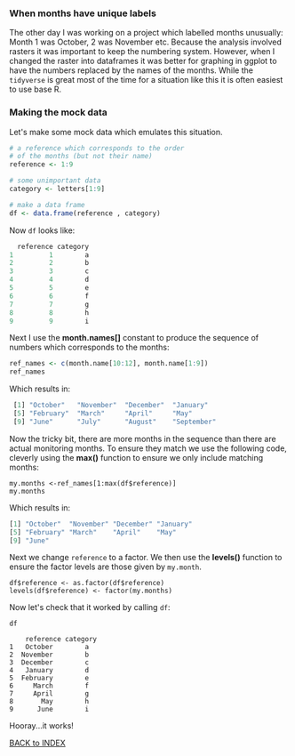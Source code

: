 ### When months have unique labels
The other day I was working on a project which labelled months unusually: Month 1 was October, 2 was November etc. Because the analysis involved 
rasters it was important to keep the numbering system. However, when I changed the raster into dataframes it was better for graphing in ggplot to
have the numbers replaced by the names of the months. While the `tidyverse` is great most of the time for a situation like this it is often easiest to use base R.

### Making the mock data
Let's make some mock data which emulates this situation. 

```r
# a reference which corresponds to the order
# of the months (but not their name)
reference <- 1:9

# some unimportant data 
category <- letters[1:9]

# make a data frame
df <- data.frame(reference , category)

```
Now `df` looks like:

```r
  reference category
1         1        a
2         2        b
3         3        c
4         4        d
5         5        e
6         6        f
7         7        g
8         8        h
9         9        i
```

Next I use the **month.names[]** constant to produce the sequence of numbers which corresponds to the months:

```r
ref_names <- c(month.name[10:12], month.name[1:9])
ref_names
```   
Which results in:
```r
 [1] "October"   "November"  "December"  "January"  
 [5] "February"  "March"     "April"     "May"      
 [9] "June"      "July"      "August"    "September"

```      

Now the tricky bit, there are more months in the sequence than there are actual monitoring months. To ensure they match we use the following code, 
cleverly using the **max()** function to ensure we only include matching months:

```
my.months <-ref_names[1:max(df$reference)]
my.months 
```

Which results in:
```r
[1] "October"  "November" "December" "January" 
[5] "February" "March"    "April"    "May"     
[9] "June" 
```

Next we change `reference` to a factor. We then use the **levels()** function to ensure the factor levels are those given by `my.month`.

```
df$reference <- as.factor(df$reference)
levels(df$reference) <- factor(my.months)

```
Now let's check that it worked by calling `df`:

```  
df

    reference category
1   October        a
2  November        b
3  December        c
4   January        d
5  February        e
6     March        f
7     April        g
8       May        h
9      June        i
```

Hooray...it works!

[BACK to INDEX](index.md)
